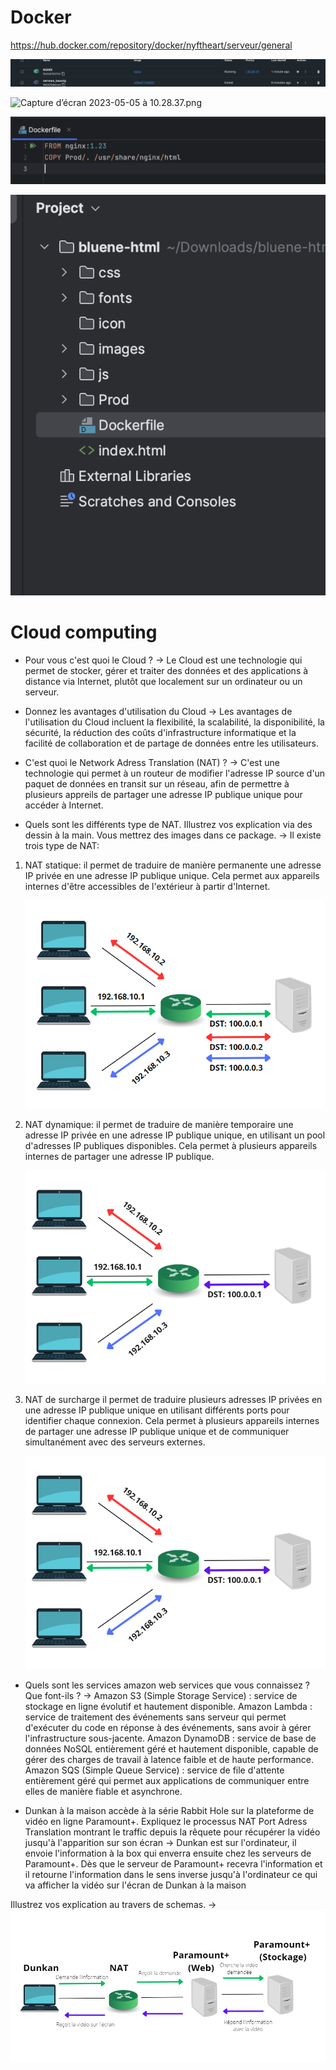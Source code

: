 # Docker

https://hub.docker.com/repository/docker/nyftheart/serveur/general

![Capture d’écran 2023-05-05 à 10.28.09.png](Capture%20d%E2%80%99%C3%A9cran%202023-05-05%20%C3%A0%2010.28.09.png)


![Capture d’écran 2023-05-05 à 10.28.37.png](Capture%20d%E2%80%99%C3%A9cran%202023-05-05%20%C3%A0%2010.28.37.png)


![Capture d’écran 2023-05-05 à 10.27.33.png](Capture%20d%E2%80%99%C3%A9cran%202023-05-05%20%C3%A0%2010.27.33.png)


![Capture d’écran 2023-05-05 à 10.27.18.png](Capture%20d%E2%80%99%C3%A9cran%202023-05-05%20%C3%A0%2010.27.18.png)


# Cloud computing

- Pour vous c'est quoi le Cloud ?
  -> Le Cloud est une technologie qui permet de stocker, gérer et traiter des données et des applications à distance via Internet, plutôt que localement sur un ordinateur ou un serveur.


- Donnez les avantages d'utilisation du Cloud
  -> Les avantages de l'utilisation du Cloud incluent la flexibilité, la scalabilité, la disponibilité, la sécurité, la réduction des coûts d'infrastructure informatique et la facilité de collaboration et de partage de données entre les utilisateurs.


- C'est quoi le Network Adress Translation (NAT) ?
  -> C'est une technologie qui permet à un routeur de modifier l'adresse IP source d'un paquet de données en transit sur un réseau, afin de permettre à plusieurs appreils de partager une adresse IP publique unique pour accéder à Internet.


- Quels sont les différents type de NAT. Illustrez vos explication via des dessin à la main. Vous mettrez des images dans ce package.
  -> Il existe trois type de NAT:
1) NAT statique:
   il permet de traduire de manière permanente une adresse IP privée en une adresse IP publique unique. Cela permet aux appareils internes d'être accessibles de l'extérieur à partir d'Internet.
   
   ![NAT-statique.png](NAT-statique.PNG)


2) NAT dynamique:
   il permet de traduire de manière temporaire une adresse IP privée en une adresse IP publique unique, en utilisant un pool d'adresses IP publiques disponibles. Cela permet à plusieurs appareils internes de partager une adresse IP publique.
   
   ![NAT-dynamique.PNG](NAT-dynamique.png)


3) NAT de surcharge
   il permet de traduire plusieurs adresses IP privées en une adresse IP publique unique en utilisant différents ports pour identifier chaque connexion. Cela permet à plusieurs appareils internes de partager une adresse IP publique unique et de communiquer simultanément avec des serveurs externes.

   ![NAT-dynamique.PNG](NAT-dynamique.png)


- Quels sont les services amazon web services que vous connaissez ? Que font-ils ?
  -> Amazon S3 (Simple Storage Service) : service de stockage en ligne évolutif et hautement disponible.
  Amazon Lambda : service de traitement des événements sans serveur qui permet d'exécuter du code en réponse à des événements, sans avoir à gérer l'infrastructure sous-jacente.
  Amazon DynamoDB : service de base de données NoSQL entièrement géré et hautement disponible, capable de gérer des charges de travail à latence faible et de haute performance.
  Amazon SQS (Simple Queue Service) : service de file d'attente entièrement géré qui permet aux applications de communiquer entre elles de manière fiable et asynchrone.


- Dunkan à la maison accède à la série Rabbit Hole sur la plateforme de vidéo en ligne Paramount+.
  Expliquez le processus NAT Port Adress Translation montrant le traffic depuis la rêquete pour récupérer la vidéo jusqu'à l'apparition sur son écran
  -> Dunkan est sur l'ordinateur, il envoie l'information à la box qui enverra ensuite chez les serveurs de Paramount+.
  Dès que le serveur de Paramount+ recevra l'information et il retourne l'information dans le sens inverse jusqu'à l'ordinateur ce qui va afficher la vidéo sur l'écran de Dunkan à la maison


Illustrez vos explication au travers de schemas.
-> ![Dunkan.PNG](Dunkan.png)